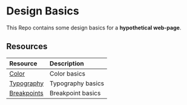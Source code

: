 # Design Basics

This Repo contains some design basics for a **hypothetical web-page**.

## Resources

| Resource                        | Description       |
| :------------------------------ | :---------------- |
| [Color](./color.md)             | Color basics      |
| [Typography](./typography.md)   | Typography basics |
| [Breakpoints](./breakpoints.md) | Breakpoint basics |
